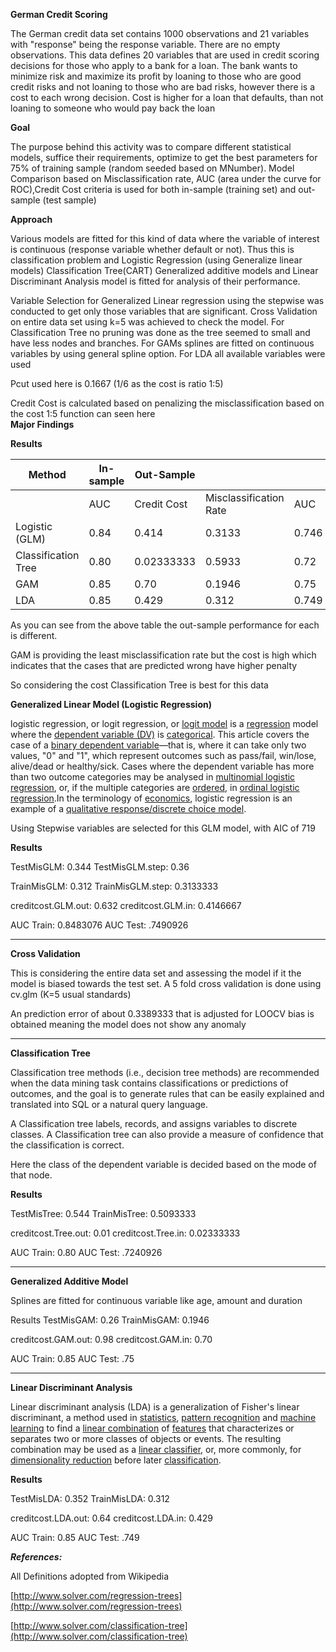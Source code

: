 
**German Credit Scoring**

The German credit data set contains 1000 observations and 21 variables with &quot;response&quot; being the response variable.  There are no empty observations.  This data defines 20 variables that are used in credit scoring decisions for those who apply to a bank for a loan.  The bank wants to minimize risk and maximize its profit by loaning to those who are good credit risks and not loaning to those who are bad risks, however there is a cost to each wrong decision.  Cost is higher for a loan that defaults, than not loaning to someone who would pay back the loan

**Goal**

The purpose behind this activity was to compare different statistical models, suffice their requirements, optimize to get the best parameters for 75% of training sample (random seeded based on MNumber). Model Comparison based on Misclassification rate, AUC (area under the curve for ROC),Credit Cost criteria is used for both in-sample (training set) and out-sample (test sample)

**Approach**

Various models are fitted for this kind of data where the variable of interest is continuous (response variable whether default or not). Thus this is classification problem and Logistic Regression (using Generalize linear models) Classification Tree(CART) Generalized additive models and Linear Discriminant Analysis model is fitted for analysis of their performance.

Variable Selection for Generalized Linear regression using the stepwise was conducted to get only those variables that are significant. Cross Validation on entire data set using k=5 was achieved to check the model. For Classification Tree no pruning was done as the tree seemed to small and have less nodes and branches. For GAMs splines are fitted on continuous variables by using general spline option. For  LDA all available variables were used

Pcut used here is 0.1667 (1/6 as the cost is ratio 1:5)

Credit Cost is calculated based on penalizing the misclassification based on the cost 1:5 function can seen here  
**Major Findings**

**Results**

| Method              | In-sample | Out-Sample  |                        |       |             |                        |
|---------------------|-----------|-------------|------------------------|-------|-------------|------------------------|
|                     | AUC       | Credit Cost | Misclassification Rate | AUC   | Credit Cost | Misclassification Rate |
| Logistic (GLM)      | 0.84      | 0.414       | 0.3133                 | 0.746 | 0.632       | 0.36                   |
| Classification Tree | 0.80      | 0.02333333  | 0.5933                 | 0.72  | 0..01       | 0.544                  |
| GAM                 | 0.85      | 0.70        | 0.1946                 | 0.75  | 0.98        | 0.26                   |
| LDA                 | 0.85      | 0.429       | 0.312                  | 0.749 | 0.64        | 0.352                  |

As you can see from the above table the out-sample performance for each is different.

GAM is providing the least misclassification rate but the cost is high which indicates that the cases that are predicted wrong have higher penalty

So considering the cost Classification Tree is best for this data

**Generalized Linear Model (Logistic Regression)**

 logistic regression, or logit regression, or [logit model](https://en.wikipedia.org/wiki/Logistic_regression#cite_note-Freedman09-1) is a  [regression](https://en.wikipedia.org/wiki/Regression_analysis) model where the  [dependent variable (DV)](https://en.wikipedia.org/wiki/Dependent_and_independent_variables) is  [categorical](https://en.wikipedia.org/wiki/Categorical_variable). This article covers the case of a  [binary dependent variable](https://en.wikipedia.org/wiki/Binary_variable)—that is, where it can take only two values, &quot;0&quot; and &quot;1&quot;, which represent outcomes such as pass/fail, win/lose, alive/dead or healthy/sick. Cases where the dependent variable has more than two outcome categories may be analysed in  [multinomial logistic regression](https://en.wikipedia.org/wiki/Multinomial_logistic_regression), or, if the multiple categories are  [ordered](https://en.wikipedia.org/wiki/Level_of_measurement#Ordinal_type), in  [ordinal logistic regression](https://en.wikipedia.org/wiki/Ordinal_logistic_regression).In the terminology of  [economics](https://en.wikipedia.org/wiki/Economics), logistic regression is an example of a  [qualitative response/discrete choice model](https://en.wikipedia.org/wiki/Discrete_choice).

Using Stepwise variables are selected for this GLM model, with AIC of 719

**Results**

TestMisGLM: 0.344 TestMisGLM.step: 0.36

TrainMisGLM: 0.312 TrainMisGLM.step: 0.3133333

creditcost.GLM.out: 0.632 creditcost.GLM.in: 0.4146667

AUC Train: 0.8483076 AUC Test: .7490926
    
    
<hr/>     

**Cross Validation**

This is considering the entire data set and assessing the model if it the model is biased towards the test set. A 5 fold cross validation is done using cv.glm (K=5 usual standards)

An prediction error of about 0.3389333 that is adjusted for LOOCV bias is obtained meaning the model does not show any anomaly


  
<hr/>  

**Classification Tree**

Classification tree methods (i.e., decision tree methods) are recommended when the data mining task contains classifications or predictions of outcomes, and the goal is to generate rules that can be easily explained and translated into SQL or a natural query language.

A Classification tree labels, records, and assigns variables to discrete classes. A Classification tree can also provide a measure of confidence that the classification is correct.

Here the class of the dependent variable is decided based on the mode of that node.

**Results**

TestMisTree: 0.544        TrainMisTree: 0.5093333

creditcost.Tree.out: 0.01  creditcost.Tree.in: 0.02333333

AUC Train: 0.80       AUC Test: .7240926

  
  <hr/>  
  
**Generalized Additive Model**

Splines are fitted for continuous variable like age, amount and duration

Results
TestMisGAM: 0.26        TrainMisGAM: 0.1946

creditcost.GAM.out: 0.98  creditcost.GAM.in: 0.70

AUC Train: 0.85       AUC Test: .75


<hr/>  

**Linear Discriminant Analysis**

Linear discriminant analysis (LDA) is a generalization of Fisher&#39;s linear discriminant, a method used in  [statistics](https://en.wikipedia.org/wiki/Statistics),  [pattern recognition](https://en.wikipedia.org/wiki/Pattern_recognition) and  [machine learning](https://en.wikipedia.org/wiki/Machine_learning) to find a  [linear combination](https://en.wikipedia.org/wiki/Linear_combination) of  [features](https://en.wikipedia.org/wiki/Features_(pattern_recognition)) that characterizes or separates two or more classes of objects or events. The resulting combination may be used as a  [linear classifier](https://en.wikipedia.org/wiki/Linear_classifier), or, more commonly, for  [dimensionality reduction](https://en.wikipedia.org/wiki/Dimensionality_reduction) before later  [classification](https://en.wikipedia.org/wiki/Statistical_classification).
   
  
  
**Results**

TestMisLDA: 0.352        TrainMisLDA: 0.312

creditcost.LDA.out: 0.64  creditcost.LDA.in: 0.429

AUC Train: 0.85       AUC Test: .749
    
    
    
  
***References:***

All Definitions adopted from Wikipedia

[http://www.solver.com/regression-trees](http://www.solver.com/regression-trees)

[http://www.solver.com/classification-tree](http://www.solver.com/classification-tree)
